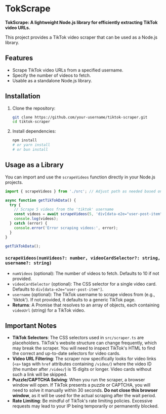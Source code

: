 # TokScrape

**TokScrape: A lightweight Node.js library for efficiently extracting TikTok video URLs.**

This project provides a TikTok video scraper that can be used as a Node.js library.

## Features

- Scrape TikTok video URLs from a specified username.
- Specify the number of videos to fetch.
- Usable as a standalone Node.js library.

## Installation

1. Clone the repository:
   ```bash
   git clone https://github.com/your-username/tiktok-scraper.git
   cd tiktok-scraper
   ```
2. Install dependencies:
   ```bash
   npm install
   # or yarn install
   # or bun install
   ```

## Usage as a Library

You can import and use the `scrapeVideos` function directly in your Node.js projects.

```typescript
import { scrapeVideos } from './src'; // Adjust path as needed based on your project structure

async function getTikTokData() {
  try {
    // Scrape 5 videos from the 'tiktok' username
    const videos = await scrapeVideos(5, 'div[data-e2e="user-post-item"]', 'tiktok');
    console.log(videos);
  } catch (error) {
    console.error('Error scraping videos:', error);
  }
}

getTikTokData();
```

### `scrapeVideos(numVideos?: number, videoCardSelector?: string, username?: string)`

- `numVideos` (optional): The number of videos to fetch. Defaults to 10 if not provided.
- `videoCardSelector` (optional): The CSS selector for a single video card. Defaults to `div[data-e2e="user-post-item"]`.
- `username` (optional): The TikTok username to scrape videos from (e.g., 'tiktok'). If not provided, it defaults to a generic TikTok page.
- **Returns**: A Promise that resolves to an array of objects, each containing `videoUrl` (string) for a TikTok video.

## Important Notes

- **TikTok Selectors**: The CSS selectors used in `src/scraper.ts` are placeholders. TikTok's website structure can change frequently, which may break the scraper. You will need to inspect TikTok's HTML to find the correct and up-to-date selectors for video cards.
- **Video URL Filtering**: The scraper now specifically looks for video links (`<a>` tags with `href` attributes containing `/video/`) where the video ID (the number after `/video/`) is 15 digits or longer. Video cards without such a link will be skipped.
- **Puzzle/CAPTCHA Solving**: When you run the scraper, a browser window will open. If TikTok presents a puzzle or CAPTCHA, you will need to solve it manually within 30 seconds. **Do not close this browser window**, as it will be used for the actual scraping after the wait period.
- **Rate Limiting**: Be mindful of TikTok's rate limiting policies. Excessive requests may lead to your IP being temporarily or permanently blocked.

